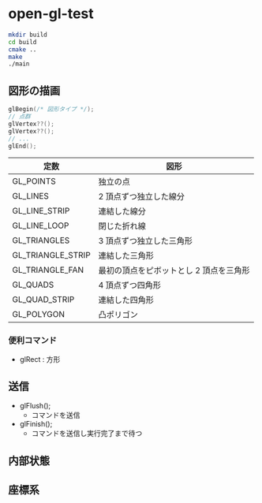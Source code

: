 # open-gl-test

```bash
mkdir build
cd build
cmake ..
make
./main
```

## 図形の描画

```C
glBegin(/* 図形タイプ */);
// 点群
glVertex??();
glVertex??();
// ...
glEnd();
```

| 定数              | 図形                                    |
| ----------------- | --------------------------------------- |
| GL_POINTS         | 独立の点                                |
| GL_LINES          | 2 頂点ずつ独立した線分                  |
| GL_LINE_STRIP     | 連結した線分                            |
| GL_LINE_LOOP      | 閉じた折れ線                            |
| GL_TRIANGLES      | 3 頂点ずつ独立した三角形                |
| GL_TRIANGLE_STRIP | 連結した三角形                          |
| GL_TRIANGLE_FAN   | 最初の頂点をピボットとし 2 頂点を三角形 |
| GL_QUADS          | 4 頂点ずつ四角形                        |
| GL_QUAD_STRIP     | 連結した四角形                          |
| GL_POLYGON        | 凸ポリゴン                              |

### 便利コマンド

- glRect : 方形

## 送信

- glFlush();
  - コマンドを送信
- glFinish();
  - コマンドを送信し実行完了まで待つ

## 内部状態

## 座標系
